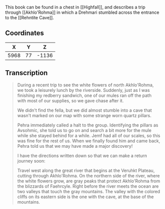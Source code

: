  

This book can be found in a chest in [[Highfall]], and describes a trip through [[Akhlo'Rohma]] in which a Drehmari stumbled across the entrance to the [[Rehntite Cave]].

## Coordinates
| **X** | **Y** | **Z** |
| :---: | :---: | :---: |
| 5968  |  77   | -1136 |

## Transcription
> During a recent trip to see the white flowers of north Akhlo'Rohma, we took a leisurely lunch by the riverside. Suddenly, just as I was finishing my redberry sandwich, one of our mules ran off the path with most of our supplies, so we gave chase after it.
>
> We didn't find the fella, but we did almost stumble into a cave that wasn't marked on our map with some strange worn quartz pillars.
>
> Pehra immediately called a halt to the group. Identifying the pillars as Avsohmic, she told us to go on and search a bit more for the mule while she stayed behind for a while. Jemf had all of our scales, so this was fine for the rest of us. When we finally found him and came back, Pehra told us that we may have made a major discovery!
>
> I have the directions written down so that we can make a return journey soon:
>
> Travel west along the great river that begins at the Veruhkt Plateau, cutting through Akhlo'Rohma. On the northern side of the river, where the white flowers grow, are gray peaks that protect Akhlo'Rohma from the blizzards of Faehrcyle. Right before the river meets the ocean are two valleys that touch the gray mountains. The valley with the colored cliffs on its eastern side is the one with the cave, at the base of the mountains.

